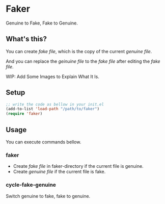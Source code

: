 # Faker

Genuine to Fake, Fake to Genuine.

## What's this?

You can create *fake file*, which is the copy of the current *genuine file*.

And you can replace the *geinuine file* to the *fake file* after editing the *fake file*.

WIP: Add Some Images to Explain What It Is.

## Setup

```el
;; write the code as bellow in your init.el
(add-to-list 'load-path "/path/to/faker")
(require 'faker)
```

## Usage

You can execute commands bellow.

### faker

+ Create *fake file* in faker-directory if the current file is genuine.
+ Create *genuine file* if the current file is fake.

### cycle-fake-genuine

Switch genuine to fake, fake to genuine.
